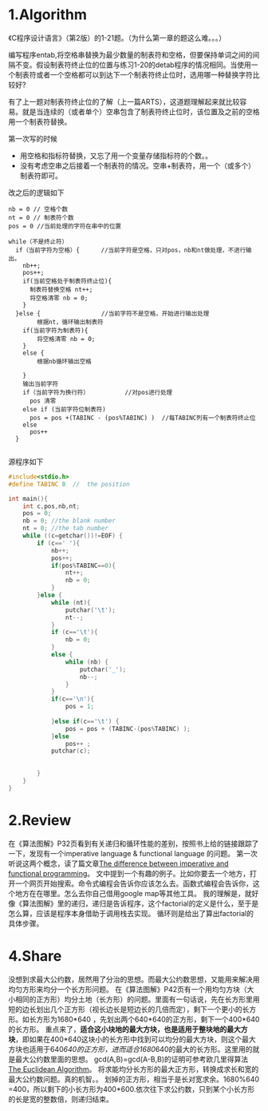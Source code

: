 # 1.Algorithm
《C程序设计语言》（第2版）的1-21题。（为什么第一章的题这么难。。。）

编写程序entab,将空格串替换为最少数量的制表符和空格，但要保持单词之间的间隔不变。假设制表符终止位的位置与练习1-20的detab程序的情况相同。当使用一个制表符或者一个空格都可以到达下一个制表符终止位时，选用哪一种替换字符比较好?

有了上一题对制表符终止位的了解（上一篇ARTS），这道题理解起来就比较容易。就是当连续的（或者单个）空串包含了制表符终止位时，该位置及之前的空格用一个制表符替换。

第一次写的时候
* 用空格和指标符替换，又忘了用一个变量存储指标符的个数。。
* 没有考虑空串之后接着一个制表符的情况。空串+制表符，用一个（或多个）制表符即可。

改之后的逻辑如下
``` 
nb = 0 // 空格个数
nt = 0 // 制表符个数
pos = 0 //当前处理的字符在串中的位置

while（不是终止符）
  if（当前字符为空格）{      //当前字符是空格，只对pos，nb和nt做处理，不进行输出。
    nb++;
    pos++;
    if(当前空格处于制表符终止位){
      制表符替换空格 nt++;
      将空格清零 nb = 0;
    }
  }else {                 //当前字符不是空格，开始进行输出处理
        根据nt，循环输出制表符
    if(当前字符为制表符){
        将空格清零 nb = 0;
    }
    else {
        根据nb循环输出空格
      
    }
    输出当前字符
    if（当前字符为换行符）          //对pos进行处理
      pos 清零
    else if (当前字符位制表符)
      pos = pos +(TABINC - (pos%TABINC) )  //每TABINC列有一个制表符终止位
    else 
      pos++
  }
  
```

源程序如下
``` c
#include<stdio.h>
#define TABINC 8  //  the position

int main(){
    int c,pos,nb,nt;
    pos = 0;
    nb = 0; //the blank number
    nt = 0; //the tab number
    while ((c=getchar())!=EOF) {
        if (c==' '){
            nb++;
            pos++;
            if(pos%TABINC==0){
                nt++;
                nb = 0;
            }
        }else {
            while (nt){
                putchar('\t');
                nt--;
            }
            if (c=='\t'){
                nb = 0;
            }
            else {
                while (nb) {
                    putchar('_');
                    nb--;
                }
            }
            if(c=='\n'){
                pos = 1;
                
            }else if(c=='\t') {
                pos = pos + (TABINC-(pos%TABINC) );  
            }else
                pos++ ;
            putchar(c);
            
            
        }
    }
}
``` 


# 2.Review
在《算法图解》P32页看到有关递归和循环性能的差别，按照书上给的链接跟踪了一下，发现有一个imperative language & functional language 的问题。
第一次听说这两个概念，读了篇文章[The difference between imperative and functional programming](https://reprog.wordpress.com/2010/03/11/the-difference-between-imperative-and-functional-programming/)。
文中提到一个有趣的例子。比如你要去一个地方，打开一个网页开始搜索。命令式编程会告诉你应该怎么去。函数式编程会告诉你，这个地方在在哪里。怎么去你自己借用google map等其他工具。
我的理解是，就好像《算法图解》里的递归，递归是告诉程序，这个factorial的定义是什么，至于是怎么算，应该是程序本身借助于调用栈去实现。
循环则是给出了算出factorial的具体步骤。

# 4.Share
没想到求最大公约数，居然用了分治的思想。而最大公约数思想，又能用来解决用均匀方形来均分一个长方形问题。
在《算法图解》P42页有一个用均匀方块（大小相同的正方形）均分土地（长方形）的问题。里面有一句话说，先在长方形里用短的边长划出几个正方形（视长边长是短边长的几倍而定），剩下一个更小的长方形。如长方形为1680\*640 ，先划出两个640\*640的正方形，剩下一个400\*640的长方形。
重点来了，**适合这小块地的最大方块，也是适用于整块地的最大方块**，即如果在400\*640这块小的长方形中找到可以均分的最大方块，则这个最大方块也适用于640*640的正方形，进而适合1680*640的最大的长方形。这里用的就是最大公约数里面的思想。
gcd(A,B)=gcd(A-B,B)的证明可参考欧几里得算法[The Euclidean Algorithm](https://www.khanacademy.org/computing/computer-science/cryptography/modarithmetic/a/modular-inverses)。
将求能均分长方形的最大正方形，转换成求长和宽的最大公约数问题。真的机智。。
划掉的正方形，相当于是长对宽求余。1680%640 =400，所以剩下的小长方形为400\*600.依次往下求公约数，只到某个小长方形的长是宽的整数倍，则递归结束。

